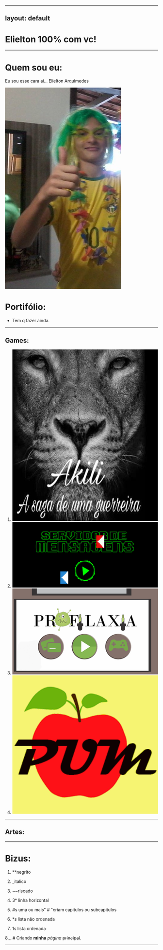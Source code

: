 
---
layout: default
---

# Elielton 100% com vc!
 * * *  
 
 


# Quem sou eu:
Eu sou esse cara ai... Elielton Arquimedes 


 ![Essa é boa](carnaval.jpg)



# Portifólio:
* Tem q fazer ainda.
* * *  


## Games:
1. [![](akili.png)](https://elielton90.github.io/Akili/)
2. [![](servidor.png)](https://jldifrn.github.io/ServidorDeMensagens/)
3. [![](profilaxia.png)](https://elielton90.github.io/profilaxia/)
4. [![](pum.png)](https://elielton90.github.io/PUM/)
* * *


## Artes:
 



* * *



# Bizus:
 1. **negrito  
  
2.  _italico  
  
3.  ~~riscado  
  
4. 3* linha horizontal
  
  
5. #s uma ou mais" # "criam capitulos ou subcapitulos
  
  
6. *s lista não ordenada
  
  
7. 1s lista ordenada


8....# Criando **minha** _página_ ~~principal~~.
  * * *  
  
